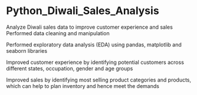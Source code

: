 # Python_Diwali_Sales_Analysis
 Analyze Diwali sales data to improve customer experience and sales
 Performed data cleaning and manipulation

Performed exploratory data analysis (EDA) using pandas, matplotlib and seaborn libraries

Improved customer experience by identifying potential customers across different states, occupation, gender and age groups

Improved sales by identifying most selling product categories and products, which can help to plan inventory and hence meet the demands


